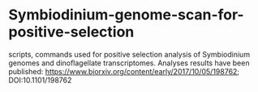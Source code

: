 # Symbiodinium-genome-scan-for-positive-selection
scripts, commands used for positive selection analysis of Symbiodinium genomes and dinoflagellate transcriptomes.
Analyses results have been published: https://www.biorxiv.org/content/early/2017/10/05/198762; DOI:10.1101/198762 
